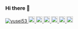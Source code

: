 ### Hi there 👋

<p align="left">
  <a href="https://github.com/yusei53/yusei53/">
    <img src="https://komarev.com/ghpvc/?username=yusei53" alt="yusei53" />
  </a>
  <a href="http://twitter.com/yusei53">
    <img height="20" src="https://img.shields.io/twitter/follow/yusei53?label=Twitter&logo=twitter&style=flat" />
  </a>
  <a href="https://github.com/yusei53">
    <img height="20" src="https://img.shields.io/github/followers/yusei53?label=follow&logo=github&style=flat" />
  </a>
  <a href="https://www.reddit.com/user/yusei53">
    <img height="20" src="https://img.shields.io/reddit/user-karma/combined/yusei53?label=Reddit&logo=reddit&style=flat" />
  </a>
  <a href="https://stackoverflow.com/users/5720201/yusei53">
    <img height="20" src="https://img.shields.io/stackexchange/stackoverflow/r/5720201?label=StackOverflow&logo=stack-overflow&style=flat" />
  </a>
  <a href="http://qiita.com/yusei53">
    <img height="20" src="https://qiita-badge.apiapi.app/s/yusei53/posts.svg" />
  </a>
  <//qiita.com/yusei53">
    <img height="20" src="https://qiita-badge.apiapi.app/s/yusei53/contributions.svg" />
  </a>
</p>

<!--
**yusei53/yusei53** is a ✨ _special_ ✨ repository because its `README.md` (this file) appears on your GitHub profile.

Here are some ideas to get you started:

- 🔭 I’m currently working on ...
- 🌱 I’m currently learning ...
- 👯 I’m looking to collaborate on ...
- 🤔 I’m looking for help with ...
- 💬 Ask me about ...
- 📫 How to reach me: ...
- 😄 Pronouns: ...
- ⚡ Fun fact: ...
-->
